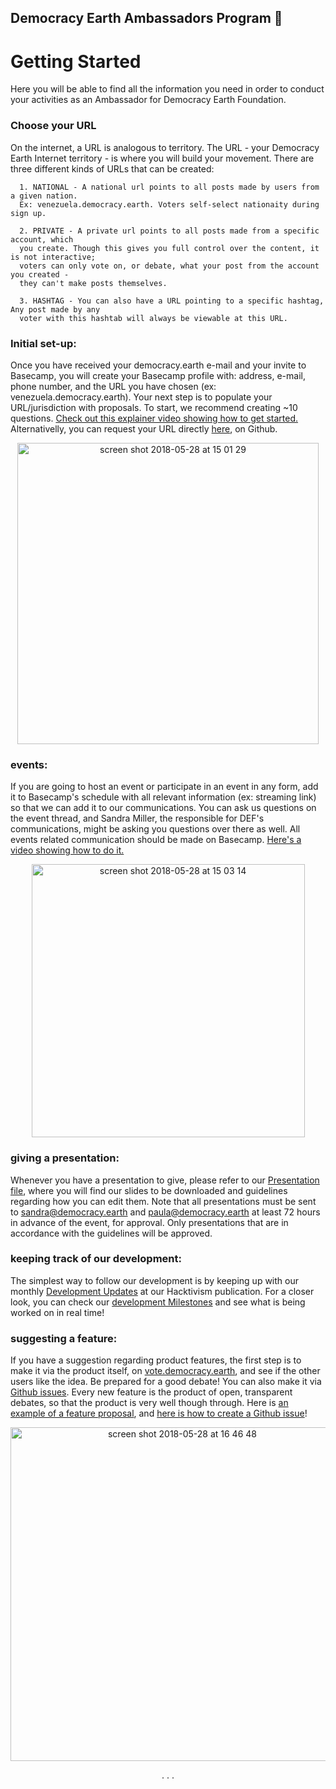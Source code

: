 ## Democracy Earth Ambassadors Program 🌿
# Getting Started

Here you will be able to find all the information you need in order to conduct your activities as an Ambassador for Democracy Earth Foundation.

### **Choose your URL**  
On the internet, a URL is analogous to territory. The URL - your Democracy Earth Internet territory -  is where you will build your movement. There are three different kinds of URLs that can be created:  


      1. NATIONAL - A national url points to all posts made by users from a given nation. 
      Ex: venezuela.democracy.earth. Voters self-select nationaity during sign up.

      2. PRIVATE - A private url points to all posts made from a specific account, which 
      you create. Though this gives you full control over the content, it is not interactive; 
      voters can only vote on, or debate, what your post from the account you created -  
      they can't make posts themselves.  

      3. HASHTAG - You can also have a URL pointing to a specific hashtag, Any post made by any
      voter with this hashtab will always be viewable at this URL.   

### **Initial set-up:** 
Once you have received your democracy.earth e-mail and your invite to Basecamp, you will create your Basecamp profile with: address, e-mail, phone number, and the URL you have chosen (ex: venezuela.democracy.earth). Your next step is to populate your URL/jurisdiction with proposals. To start, we recommend creating ~10 questions. [Check out this explainer video showing how to get started.](https://drive.google.com/file/d/14Pxvgiks7Wbcr2n04XdyGIL1TGj19ZQI/view?usp=sharing) Alternativelly, you can request your URL directly [here](https://github.com/DemocracyEarth/sovereign/issues/305), on Github. 

<p align="center">
         <img width="482" alt="screen shot 2018-05-28 at 15 01 29" src="https://user-images.githubusercontent.com/18194034/40625328-0c5b35de-6288-11e8-8a66-5ed38af62a46.png">
         </p>

### **events:** 
If you are going to host an event or participate in an event in any form, add it to Basecamp's schedule with all relevant information (ex: streaming link) so that we can add it to our communications. You can ask us questions on the event thread, and Sandra Miller, the responsible for DEF's communications, might be asking you questions over there as well. All events related communication should be made on Basecamp. [Here's a video showing how to do it.](https://drive.google.com/file/d/1T0wtDWSeZfLomv_ttJBCJHaLMTP3mdCi/view?usp=sharing)

<p align="center">
         <img width="437" alt="screen shot 2018-05-28 at 15 03 14" src="https://user-images.githubusercontent.com/18194034/40625356-49c6f50c-6288-11e8-8d9d-85123c8f088b.png">
         </p>


### **giving a presentation:** 
Whenever you have a presentation to give, please refer to our [Presentation file](https://github.com/DemocracyEarth/ambassadors/blob/master/Presentations.md), where you will find our slides to be downloaded and guidelines regarding how you can edit them. Note that all presentations must be sent to sandra@democracy.earth and paula@democracy.earth at least 72 hours in advance of the event, for approval. Only presentations that are in accordance with the guidelines will be approved.

### **keeping track of our development:** 
The simplest way to follow our development is by keeping up with our monthly [Development Updates](https://words.democracy.earth/monthly-dev-update/home) at our Hacktivism publication. For a closer look, you can check our [development Milestones](https://github.com/DemocracyEarth/sovereign/milestones) and see what is being worked on in real time!

### **suggesting a feature:** 
If you have a suggestion regarding product features, the first step is to make it via the product itself, on [vote.democracy.earth](https://vote.democracy.earth/), and see if the other users like the idea. Be prepared for a good debate! You can also make it via [Github issues](https://github.com/DemocracyEarth/sovereign/issues). Every new feature is the product of open, transparent debates, so that the product is very well though through. Here is [an example of a feature proposal](https://github.com/DemocracyEarth/sovereign/issues/289), and [here is how to create a Github issue](https://www.youtube.com/watch?time_continue=47&v=jcx6wN8neAM)!

<p align="center">
         <img width="534" alt="screen shot 2018-05-28 at 16 46 48" src="https://user-images.githubusercontent.com/18194034/40627703-e314faac-6296-11e8-9fa0-289983456446.png">
         </p>


<p align="center">
         .   .   . 
         </p>
